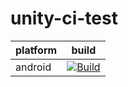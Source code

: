 # unity-ci-test

platform | build
--- | ---
android | [![Build](https://github.com/gamepro110/unity-ci-test/actions/workflows/Build.yml/badge.svg?branch=main&event=push)](https://github.com/gamepro110/unity-ci-test/actions/workflows/Build.yml)
